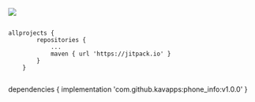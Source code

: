 [![](https://jitpack.io/v/kavapps/phone_info.svg)](https://jitpack.io/#kavapps/phone_info)

<code>
allprojects {
		repositories {
			...
			maven { url 'https://jitpack.io' }
		}
	}
  </code>
  
  dependencies {
	        implementation 'com.github.kavapps:phone_info:v1.0.0'
	}
